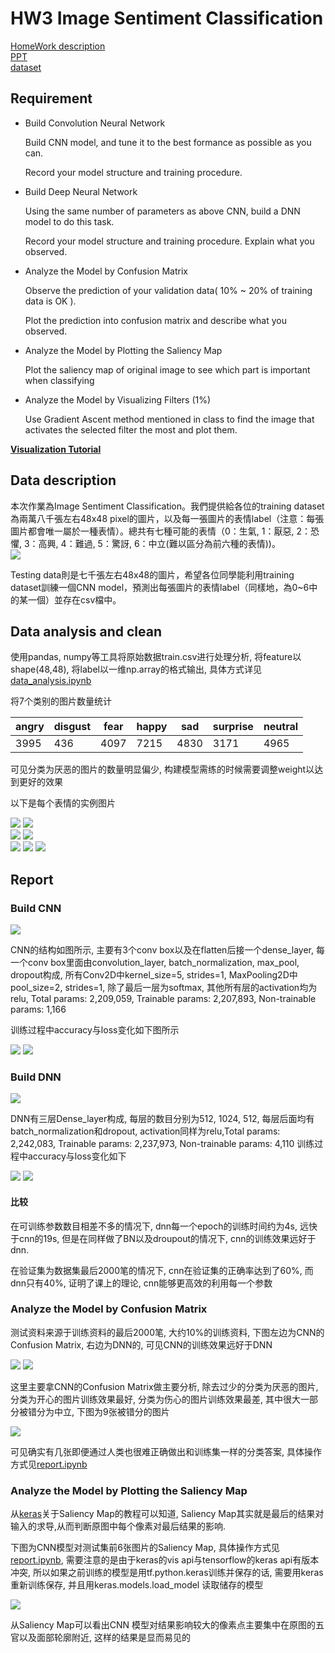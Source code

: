 # HW3 Image Sentiment Classification    
[HomeWork description](https://ntumlta.github.io/ML-Assignment3/index.html)  
[PPT](https://docs.google.com/presentation/d/1txLnBXLYmpJOMsDJItB81lA1gHJ21fgnZTxXWZtgryE/edit?usp=sharing)  
[dataset](https://drive.google.com/file/d/1UGM_CJkNb7OmUQKpxSmaUETiCQd_OBus/view?usp=sharing)  

## Requirement  
 
- Build Convolution Neural Network  

    Build CNN model, and tune it to the best formance as possible as you can.

    Record your model structure and training procedure.

- Build Deep Neural Network  

    Using the same number of parameters as above CNN, build a DNN model to do this task.

    Record your model structure and training procedure. Explain what you observed.

- Analyze the Model by Confusion Matrix  

    Observe the prediction of your validation data( 10% ~ 20% of training data is OK ).

    Plot the prediction into confusion matrix and describe what you observed.

- Analyze the Model by Plotting the Saliency Map
 
    Plot the saliency map of original image to see which part is important when classifying

- Analyze the Model by Visualizing Filters (1%)

    Use Gradient Ascent method mentioned in class to find the image that activates the selected filter the most and plot them.
    
**[Visualization Tutorial](https://blog.keras.io/how-convolutional-neural-networks-see-the-world.html)**    

## Data description  

本次作業為Image Sentiment Classification。我們提供給各位的training dataset為兩萬八千張左右48x48 pixel的圖片，以及每一張圖片的表情label（注意：每張圖片都會唯一屬於一種表情）。總共有七種可能的表情（0：生氣, 1：厭惡, 2：恐懼, 3：高興, 4：難過, 5：驚訝, 6：中立(難以區分為前六種的表情))。  
![](https://github.com/maplezzz/ML2017S_Hung-yi-Lee_HW/blob/master/HW3/img/data_example.png)

Testing data則是七千張左右48x48的圖片，希望各位同學能利用training dataset訓練一個CNN model，預測出每張圖片的表情label（同樣地，為0~6中的某一個）並存在csv檔中。  
  
## Data analysis and clean  
  
使用pandas, numpy等工具将原始数据train.csv进行处理分析, 将feature以shape(48,48), 将label以一维np.array的格式输出, 具体方式详见[data_analysis.ipynb](https://github.com/maplezzz/ML2017S_Hung-yi-Lee_HW/blob/master/HW3/data_analysis.ipynb)  
  
将7个类别的图片数量统计   

| angry       | disgust     | fear       | happy      | sad        | surprise   | neutral    |    
| ----------- | ----------- |----------- |----------- |----------- |----------- |----------- |  
| 3995        | 436         |4097        |7215        |4830        |3171        |4965        |


可见分类为厌恶的图片的数量明显偏少, 构建模型需练的时候需要调整weight以达到更好的效果  
  
以下是每个表情的实例图片  
  
![](https://github.com/maplezzz/ML2017S_Hung-yi-Lee_HW/blob/master/HW3/img/data_analysis/angry.png)
![](https://github.com/maplezzz/ML2017S_Hung-yi-Lee_HW/blob/master/HW3/img/data_analysis/disgust.png)  
![](https://github.com/maplezzz/ML2017S_Hung-yi-Lee_HW/blob/master/HW3/img/data_analysis/fear.png)
![](https://github.com/maplezzz/ML2017S_Hung-yi-Lee_HW/blob/master/HW3/img/data_analysis/happy.png)  
![](https://github.com/maplezzz/ML2017S_Hung-yi-Lee_HW/blob/master/HW3/img/data_analysis/sad.png) 
![](https://github.com/maplezzz/ML2017S_Hung-yi-Lee_HW/blob/master/HW3/img/data_analysis/surprise.png)
![](https://github.com/maplezzz/ML2017S_Hung-yi-Lee_HW/blob/master/HW3/img/data_analysis/neutral.png)  
  
  
## Report  
  
### Build CNN    
  
![](https://github.com/maplezzz/ML2017S_Hung-yi-Lee_HW/blob/master/HW3/img/cnn.png)  
  
CNN的结构如图所示, 主要有3个conv box以及在flatten后接一个dense_layer, 每一个conv box里面由convolution_layer, batch_normalization, max_pool, dropout构成, 所有Conv2D中kernel_size=5, strides=1, MaxPooling2D中pool_size=2, strides=1, 除了最后一层为softmax, 其他所有层的activation均为relu, Total params: 2,209,059, Trainable params: 2,207,893, Non-trainable params: 1,166  
  
训练过程中accuracy与loss变化如下图所示  
  
![](https://github.com/maplezzz/ML2017S_Hung-yi-Lee_HW/blob/master/HW3/img/report/cnn_acc.png)
![](https://github.com/maplezzz/ML2017S_Hung-yi-Lee_HW/blob/master/HW3/img/report/cnn_loss.png)   
    
### Build DNN  
  
![](https://github.com/maplezzz/ML2017S_Hung-yi-Lee_HW/blob/master/HW3/img/dnn.png) 
  
DNN有三层Dense_layer构成, 每层的数目分别为512, 1024, 512, 每层后面均有batch_normalization和dropout, activation同样为relu,Total params: 2,242,083, Trainable params: 2,237,973, Non-trainable params: 4,110 训练过程中accuracy与loss变化如下  
  
![](https://github.com/maplezzz/ML2017S_Hung-yi-Lee_HW/blob/master/HW3/img/report/dnn_acc.png)
![](https://github.com/maplezzz/ML2017S_Hung-yi-Lee_HW/blob/master/HW3/img/report/dnn_loss.png)  

#### 比较  
在可训练参数数目相差不多的情况下, dnn每一个epoch的训练时间约为4s, 远快于cnn的19s, 但是在同样做了BN以及droupout的情况下, cnn的训练效果远好于dnn.  

在验证集为数据集最后2000笔的情况下, cnn在验证集的正确率达到了60%, 而dnn只有40%, 证明了课上的理论, cnn能够更高效的利用每一个参数  

### Analyze the Model by Confusion Matrix  

测试资料来源于训练资料的最后2000笔, 大约10%的训练资料, 下图左边为CNN的Confusion Matrix, 右边为DNN的, 可见CNN的训练效果远好于DNN  

![](https://github.com/maplezzz/ML2017S_Hung-yi-Lee_HW/blob/master/HW3/img/report/cnn_cm.png)
![](https://github.com/maplezzz/ML2017S_Hung-yi-Lee_HW/blob/master/HW3/img/report/dnn_cm.png)  

这里主要拿CNN的Confusion Matrix做主要分析, 除去过少的分类为厌恶的图片, 分类为开心的图片训练效果最好, 分类为伤心的图片训练效果最差, 其中很大一部分被错分为中立, 下图为9张被错分的图片  

![](https://github.com/maplezzz/ML2017S_Hung-yi-Lee_HW/blob/master/HW3/img/report/sad_n.png)  

可见确实有几张即便通过人类也很难正确做出和训练集一样的分类答案, 具体操作方式见[report.ipynb](https://github.com/maplezzz/ML2017S_Hung-yi-Lee_HW/blob/master/HW3/report.ipynb)  

### Analyze the Model by Plotting the Saliency Map  

从[keras](https://raghakot.github.io/keras-vis/visualizations/saliency/)关于Saliency Map的教程可以知道, Saliency Map其实就是最后的结果对输入的求导,从而判断原图中每个像素对最后结果的影响.  

下图为CNN模型对测试集前6张图片的Saliency Map, 具体操作方式见[report.ipynb](https://github.com/maplezzz/ML2017S_Hung-yi-Lee_HW/blob/master/HW3/report.ipynb), 需要注意的是由于keras的vis api与tensorflow的keras api有版本冲突, 所以如果之前训练的模型是用tf.python.keras训练并保存的话, 需要用keras重新训练保存, 并且用keras.models.load_model 读取储存的模型  

![](https://github.com/maplezzz/ML2017S_Hung-yi-Lee_HW/blob/master/HW3/img/report/sm.png)  

从Saliency Map可以看出CNN 模型对结果影响较大的像素点主要集中在原图的五官以及面部轮廓附近, 这样的结果是显而易见的

